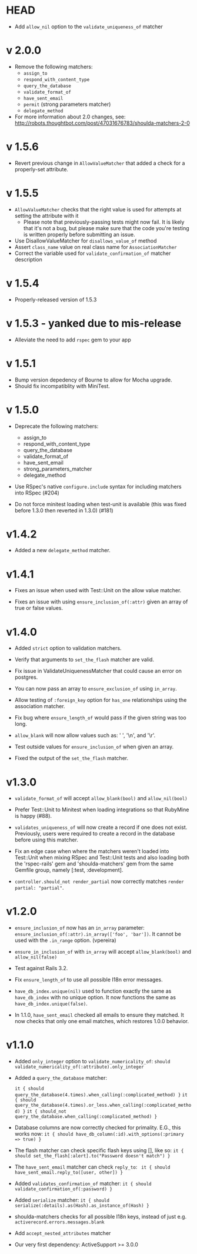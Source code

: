 # HEAD

* Add `allow_nil` option to the `validate_uniqueness_of` matcher

# v 2.0.0
* Remove the following matchers:
  * `assign_to`
  * `respond_with_content_type`
  * `query_the_database`
  * `validate_format_of`
  * `have_sent_email`
  * `permit` (strong parameters matcher)
  * `delegate_method`
* For more information about 2.0 changes, see:
http://robots.thoughtbot.com/post/47031676783/shoulda-matchers-2-0

# v 1.5.6
* Revert previous change in `AllowValueMatcher` that added a check for a
properly-set attribute.

# v 1.5.5
* `AllowValueMatcher` checks that the right value is used for attempts at
setting the attribute with it
  * Please note that previously-passing tests might now fail. It is likely that
  it's not a bug, but please make sure that the code you're testing is written
  properly before submitting an issue.
* Use DisallowValueMatcher for `disallows_value_of` method
* Assert `class_name` value on real class name for `AssociationMatcher`
* Correct the variable used for `validate_confirmation_of` matcher description

# v 1.5.4
* Properly-released version of 1.5.3

# v 1.5.3 - yanked due to mis-release
* Alleviate the need to add `rspec` gem to your app

# v 1.5.1
* Bump version depedency of Bourne to allow for Mocha upgrade.
* Should fix incompatiblity with MiniTest.

# v 1.5.0
* Deprecate the following matchers:
  * assign_to
  * respond_with_content_type
  * query_the_database
  * validate_format_of
  * have_sent_email
  * strong_parameters_matcher
  * delegate_method

* Use RSpec's native `configure.include` syntax for including matchers into
  RSpec (#204)

* Do not force minitest loading when test-unit is available (this was fixed
  before 1.3.0 then reverted in 1.3.0) (#181)

# v1.4.2
* Added a new `delegate_method` matcher.

# v1.4.1
* Fixes an issue when used with Test::Unit on the allow value matcher.

* Fixes an issue with using `ensure_inclusion_of(:attr)` given an array of true or false values.

# v1.4.0

* Added `strict` option to validation matchers.

* Verify that arguments to `set_the_flash` matcher are valid.

* Fix issue in ValidateUniquenessMatcher that could cause an error on postgres.

* You can now pass an array to `ensure_exclusion_of` using `in_array`.

* Allow testing of `:foreign_key` option for `has_one` relationships using the association matcher.

* Fix bug where `ensure_length_of` would pass if the given string was too long.

* `allow_blank` will now allow values such as: ' ', '\n', and '\r'.

* Test outside values for `ensure_inclusion_of` when given an array.

* Fixed the output of the `set_the_flash` matcher.

# v1.3.0

* `validate_format_of` will accept `allow_blank(bool)` and `allow_nil(bool)`

* Prefer Test::Unit to Minitest when loading integrations so that RubyMine is
  happy (#88).

* `validates_uniqueness_of` will now create a record if one does not exist.
  Previously, users were required to create a record in the database before
  using this matcher.

* Fix an edge case when where the matchers weren't loaded into Test::Unit when
  mixing RSpec and Test::Unit tests and also loading both the 'rspec-rails' gem
  and 'shoulda-matchers' gem from the same Gemfile group, namely [:test,
  :development].

* `controller.should_not render_partial` now correctly matches `render partial: "partial"`.

# v1.2.0

* `ensure_inclusion_of` now has an `in_array` parameter:
  `ensure_inclusion_of(:attr).in_array(['foo', 'bar'])`. It cannot be used with
  the `.in_range` option. (vpereira)

* `ensure_in_inclusion_of` with `in_array` will accept `allow_blank(bool)` and `allow_nil(false)`

* Test against Rails 3.2.

* Fix `ensure_length_of` to use all possible I18n error messages.

* `have_db_index.unique(nil)` used to function exactly the same as
  `have_db_index` with no unique option. It now functions the same as
  `have_db_index.unique(false)`.

* In 1.1.0, `have_sent_email` checked all emails to ensure they matched. It now
  checks that only one email matches, which restores 1.0.0 behavior.

# v1.1.0

* Added `only_integer` option to `validate_numericality_of`:
  `should validate_numericality_of(:attribute).only_integer`

* Added a `query_the_database` matcher:

    `it { should query_the_database(4.times).when_calling(:complicated_method) }`
    `it { should query_the_database(4.times).or_less.when_calling(:complicated_method) }`
    `it { should_not query_the_database.when_calling(:complicated_method) }`

* Database columns are now correctly checked for primality. E.G., this works
  now: `it { should have_db_column(:id).with_options(:primary => true) }`

* The flash matcher can check specific flash keys using [], like so:
  `it { should set_the_flash[:alert].to("Password doesn't match") }`

* The `have_sent_email` matcher can check `reply_to`:
  ` it { should have_sent_email.reply_to([user, other]) }`

* Added `validates_confirmation_of` matcher:
  `it { should validate_confirmation_of(:password) }`

* Added `serialize` matcher:
  `it { should serialize(:details).as(Hash).as_instance_of(Hash) }`

* shoulda-matchers checks for all possible I18n keys, instead of just
  e.g. `activerecord.errors.messages.blank`

* Add `accept_nested_attributes` matcher

* Our very first dependency: ActiveSupport &gt;= 3.0.0
